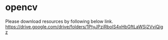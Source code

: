 # opencv
Please download resources by following below link.
https://drive.google.com/drive/folders/1PtyJPziRbolS4xHbGftLaWSj2VviQigz
